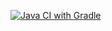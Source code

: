 [![Java CI with Gradle](https://github.com/natalikazakova87/2.2.-Selenide/actions/workflows/gradle.yml/badge.svg)](https://github.com/natalikazakova87/2.2.-Selenide/actions/workflows/gradle.yml)